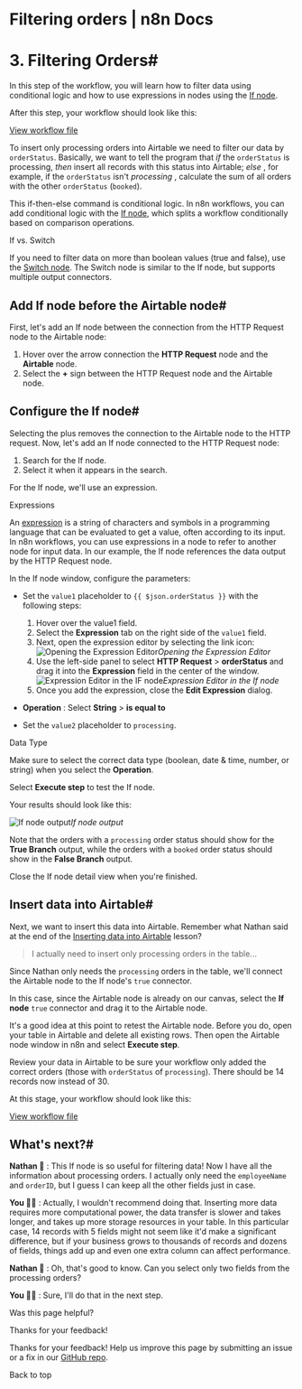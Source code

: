 # Filtering orders | n8n Docs

[ ](https://github.com/n8n-io/n8n-docs/edit/main/docs/courses/level-one/chapter-5/chapter-5.3.md "Edit this page")

# 3\. Filtering Orders#

In this step of the workflow, you will learn how to filter data using conditional logic and how to use expressions in nodes using the [If node](../../../../integrations/builtin/core-nodes/n8n-nodes-base.if/).

After this step, your workflow should look like this:

[View workflow file](/_workflows//courses/level-one/chapter-5/chapter-5.3.json)

To insert only processing orders into Airtable we need to filter our data by `orderStatus`. Basically, we want to tell the program that _if_ the `orderStatus` is processing, _then_ insert all records with this status into Airtable; _else_ , for example, if the `orderStatus` isn't _processing_ , calculate the sum of all orders with the other `orderStatus` (`booked`).

This if-then-else command is conditional logic. In n8n workflows, you can add conditional logic with the [If node](../../../../integrations/builtin/core-nodes/n8n-nodes-base.if/), which splits a workflow conditionally based on comparison operations.

If vs. Switch

If you need to filter data on more than boolean values (true and false), use the [Switch node](../../../../integrations/builtin/core-nodes/n8n-nodes-base.switch/). The Switch node is similar to the If node, but supports multiple output connectors.

## Add If node before the Airtable node#

First, let's add an If node between the connection from the HTTP Request node to the Airtable node:

  1. Hover over the arrow connection the **HTTP Request** node and the **Airtable** node.
  2. Select the **+** sign between the HTTP Request node and the Airtable node.

## Configure the If node#

Selecting the plus removes the connection to the Airtable node to the HTTP request. Now, let's add an If node connected to the HTTP Request node:

  1. Search for the If node.
  2. Select it when it appears in the search.

For the If node, we'll use an expression.

Expressions

An [expression](../../../../glossary/#expression-n8n) is a string of characters and symbols in a programming language that can be evaluated to get a value, often according to its input. In n8n workflows, you can use expressions in a node to refer to another node for input data. In our example, the If node references the data output by the HTTP Request node.

In the If node window, configure the parameters:

  * Set the `value1` placeholder to `{{ $json.orderStatus }}` with the following steps:

    1. Hover over the value1 field.
    2. Select the **Expression** tab on the right side of the `value1` field.
    3. Next, open the expression editor by selecting the link icon: ![Opening the Expression Editor](/_images/courses/level-one/chapter-five/l1-c5-5-3-if-node-open-editor.png)_Opening the Expression Editor_
    4. Use the left-side panel to select **HTTP Request** > **orderStatus** and drag it into the **Expression** field in the center of the window. ![Expression Editor in the IF node](/_images/courses/level-one/chapter-five/l1-c5-5-3-if-node-expression-editor.png)_Expression Editor in the If node_
    5. Once you add the expression, close the **Edit Expression** dialog.
  * **Operation** : Select **String** > **is equal to**

  * Set the `value2` placeholder to `processing`.

Data Type

Make sure to select the correct data type (boolean, date & time, number, or string) when you select the **Operation**.

Select **Execute step** to test the If node.

Your results should look like this:

![If node output](/_images/courses/level-one/chapter-five/l1-c5-5-3-if-node-output.png)_If node output_

Note that the orders with a `processing` order status should show for the **True Branch** output, while the orders with a `booked` order status should show in the **False Branch** output.

Close the If node detail view when you're finished.

## Insert data into Airtable#

Next, we want to insert this data into Airtable. Remember what Nathan said at the end of the [Inserting data into Airtable](../chapter-5.2/) lesson?

> I actually need to insert only processing orders in the table...

Since Nathan only needs the `processing` orders in the table, we'll connect the Airtable node to the If node's `true` connector. 

In this case, since the Airtable node is already on our canvas, select the **If node** `true` connector and drag it to the Airtable node.

It's a good idea at this point to retest the Airtable node. Before you do, open your table in Airtable and delete all existing rows. Then open the Airtable node window in n8n and select **Execute step**.

Review your data in Airtable to be sure your workflow only added the correct orders (those with `orderStatus` of `processing`). There should be 14 records now instead of 30.

At this stage, your workflow should look like this:

[View workflow file](/_workflows//courses/level-one/chapter-5/chapter-5.3.json)

## What's next?#

**Nathan 🙋** : This If node is so useful for filtering data! Now I have all the information about processing orders. I actually only need the `employeeName` and `orderID`, but I guess I can keep all the other fields just in case.

**You 👩‍🔧** : Actually, I wouldn't recommend doing that. Inserting more data requires more computational power, the data transfer is slower and takes longer, and takes up more storage resources in your table. In this particular case, 14 records with 5 fields might not seem like it'd make a significant difference, but if your business grows to thousands of records and dozens of fields, things add up and even one extra column can affect performance.

**Nathan 🙋** : Oh, that's good to know. Can you select only two fields from the processing orders?

**You 👩‍🔧** : Sure, I'll do that in the next step.

Was this page helpful? 

Thanks for your feedback! 

Thanks for your feedback! Help us improve this page by submitting an issue or a fix in our [GitHub repo](https://github.com/n8n-io/n8n-docs). 

Back to top